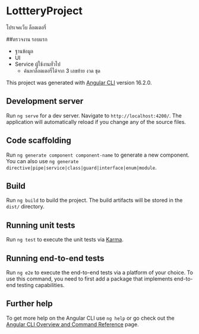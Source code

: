 # LottteryProject
   
  โปรเจคเว็บ ล็อตเตอรี่
  
  ##ตรวจงาน รอบแรก 
  - ฐานข้อมูล
  - UI
  - Service ผู้ใช้งานทั่วไป
     -  ค้นหาล็อตเตอรี่ได้จาก 3 เลขท้าย งวด ชุด

This project was generated with [Angular CLI](https://github.com/angular/angular-cli) version 16.2.0.

## Development server

Run `ng serve` for a dev server. Navigate to `http://localhost:4200/`. The application will automatically reload if you change any of the source files.

## Code scaffolding

Run `ng generate component component-name` to generate a new component. You can also use `ng generate directive|pipe|service|class|guard|interface|enum|module`.

## Build

Run `ng build` to build the project. The build artifacts will be stored in the `dist/` directory.

## Running unit tests

Run `ng test` to execute the unit tests via [Karma](https://karma-runner.github.io).

## Running end-to-end tests

Run `ng e2e` to execute the end-to-end tests via a platform of your choice. To use this command, you need to first add a package that implements end-to-end testing capabilities.

## Further help

To get more help on the Angular CLI use `ng help` or go check out the [Angular CLI Overview and Command Reference](https://angular.io/cli) page.
